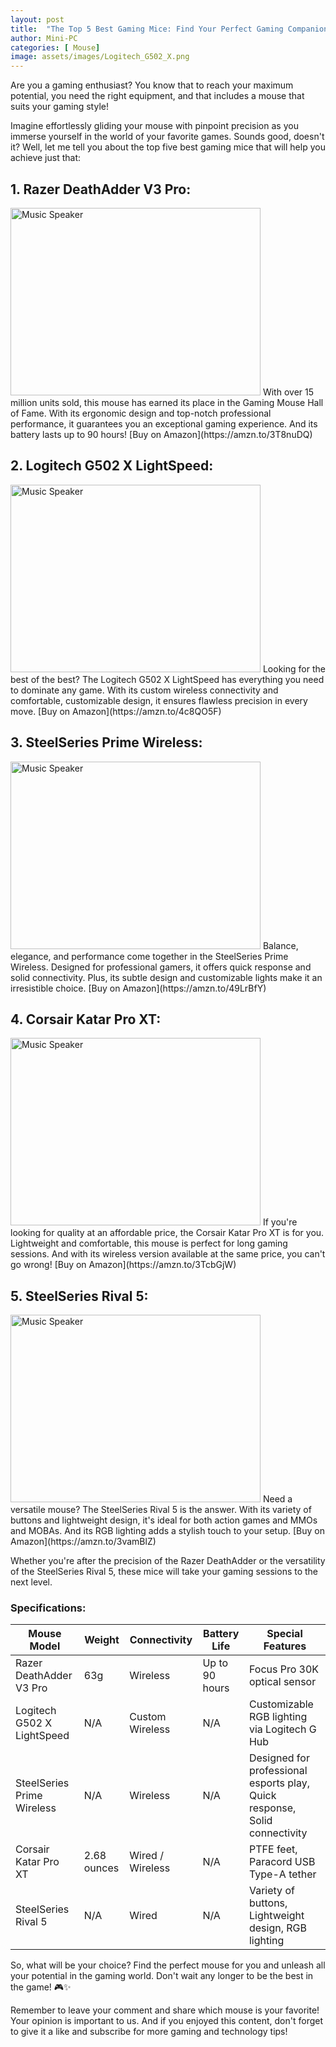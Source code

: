 ```yaml
---
layout: post
title:  "The Top 5 Best Gaming Mice: Find Your Perfect Gaming Companion"
author: Mini-PC
categories: [ Mouse]
image: assets/images/Logitech_G502_X.png
---
```



Are you a gaming enthusiast? You know that to reach your maximum potential, you need the right equipment, and that includes a mouse that suits your gaming style!

Imagine effortlessly gliding your mouse with pinpoint precision as you immerse yourself in the world of your favorite games. Sounds good, doesn't it? Well, let me tell you about the top five best gaming mice that will help you achieve just that:

## 1. Razer DeathAdder V3 Pro:
<img src="https://m.media-amazon.com/images/I/514G5ZEPm9L._AC_SL1500_.jpg" alt="Music Speaker" width="400" height="300">
With over 15 million units sold, this mouse has earned its place in the Gaming Mouse Hall of Fame. With its ergonomic design and top-notch professional performance, it guarantees you an exceptional gaming experience. And its battery lasts up to 90 hours! [Buy on Amazon](https://amzn.to/3T8nuDQ)

## 2. Logitech G502 X LightSpeed:
<img src="https://m.media-amazon.com/images/I/61sLuO6LiAL._AC_SL1500_.jpg" alt="Music Speaker" width="400" height="300">
Looking for the best of the best? The Logitech G502 X LightSpeed has everything you need to dominate any game. With its custom wireless connectivity and comfortable, customizable design, it ensures flawless precision in every move. [Buy on Amazon](https://amzn.to/4c8QO5F)

## 3. SteelSeries Prime Wireless:
<img src="https://m.media-amazon.com/images/I/81xgm2M17WL._AC_SL1500_.jpg" alt="Music Speaker" width="400" height="300">
Balance, elegance, and performance come together in the SteelSeries Prime Wireless. Designed for professional gamers, it offers quick response and solid connectivity. Plus, its subtle design and customizable lights make it an irresistible choice. [Buy on Amazon](https://amzn.to/49LrBfY)

## 4. Corsair Katar Pro XT:
<img src="https://m.media-amazon.com/images/I/81nEx+Nxw9L._AC_SL1500_.jpg" alt="Music Speaker" width="400" height="300">
If you're looking for quality at an affordable price, the Corsair Katar Pro XT is for you. Lightweight and comfortable, this mouse is perfect for long gaming sessions. And with its wireless version available at the same price, you can't go wrong! [Buy on Amazon](https://amzn.to/3TcbGjW)

## 5. SteelSeries Rival 5:
<img src="https://m.media-amazon.com/images/I/61QdKZP26rS._AC_SL1500_.jpg" alt="Music Speaker" width="400" height="300">
Need a versatile mouse? The SteelSeries Rival 5 is the answer. With its variety of buttons and lightweight design, it's ideal for both action games and MMOs and MOBAs. And its RGB lighting adds a stylish touch to your setup. [Buy on Amazon](https://amzn.to/3vamBlZ)

Whether you're after the precision of the Razer DeathAdder or the versatility of the SteelSeries Rival 5, these mice will take your gaming sessions to the next level.

### Specifications:

| **Mouse Model**         | **Weight** | **Connectivity** | **Battery Life** | **Special Features**                   |
|--------------------------|------------|------------------|-------------------|---------------------------------------|
| Razer DeathAdder V3 Pro | 63g        | Wireless         | Up to 90 hours    | Focus Pro 30K optical sensor          |
| Logitech G502 X LightSpeed | N/A      | Custom Wireless  | N/A               | Customizable RGB lighting via Logitech G Hub |
| SteelSeries Prime Wireless | N/A      | Wireless         | N/A               | Designed for professional esports play, Quick response, Solid connectivity |
| Corsair Katar Pro XT     | 2.68 ounces | Wired / Wireless | N/A               | PTFE feet, Paracord USB Type-A tether |
| SteelSeries Rival 5      | N/A         | Wired            | N/A               | Variety of buttons, Lightweight design, RGB lighting |

So, what will be your choice? Find the perfect mouse for you and unleash all your potential in the gaming world. Don't wait any longer to be the best in the game! 🎮✨

Remember to leave your comment and share which mouse is your favorite! Your opinion is important to us. And if you enjoyed this content, don't forget to give it a like and subscribe for more gaming and technology tips!
